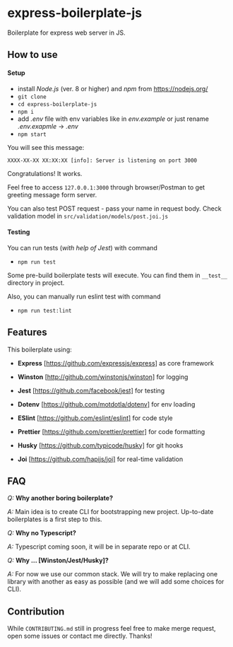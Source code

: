 # express-boilerplate-js

Boilerplate for express web server in JS.

## How to use

#### Setup

- install _Node.js_ (ver. 8 or higher) and _npm_ from https://nodejs.org/
- `git clone`
- `cd express-boilerplate-js`
- `npm i`
- add _.env_ file with env variables like in _env.example_ or just rename _.env.exapmle_ -> _.env_
- `npm start`

You will see this message:

`XXXX-XX-XX XX:XX:XX [info]: Server is listening on port 3000`

Congratulations! It works.

Feel free to access `127.0.0.1:3000` through browser/Postman to get greeting message form server.

You can also test POST request - pass your name in request body. Check validation model in `src/validation/models/post.joi.js`

#### Testing

You can run tests (_with help of Jest_) with command

- `npm run test`

Some pre-build boilerplate tests will execute. You can find them in `__test__` directory in project.

Also, you can manually run eslint test with command

- `npm run test:lint`

## Features

This boilerplate using:

- **Express** [https://github.com/expressjs/express] as core framework

- **Winston** [http://github.com/winstonjs/winston] for logging

- **Jest** [https://github.com/facebook/jest] for testing

- **Dotenv** [https://github.com/motdotla/dotenv] for env loading

- **ESlint** [https://github.com/eslint/eslint] for code style

- **Prettier** [https://github.com/prettier/prettier] for code formatting

- **Husky** [https://github.com/typicode/husky] for git hooks

- **Joi** [https://github.com/hapijs/joi] for real-time validation

## FAQ

_Q:_ **Why another boring boilerplate?**

_A:_ Main idea is to create CLI for bootstrapping new project. Up-to-date boilerplates is a first step to this.

_Q:_ **Why no Typescript?**

_A:_ Typescript coming soon, it will be in separate repo or at CLI.

_Q:_ **Why ... [Winston/Jest/Husky]?**

_A:_ For now we use our common stack. We will try to make replacing one library with another as easy as possible (and we will add some choices for CLI).

## Contribution

While `CONTRIBUTING.md` still in progress feel free to make merge request, open some issues or contact me directly. Thanks!
